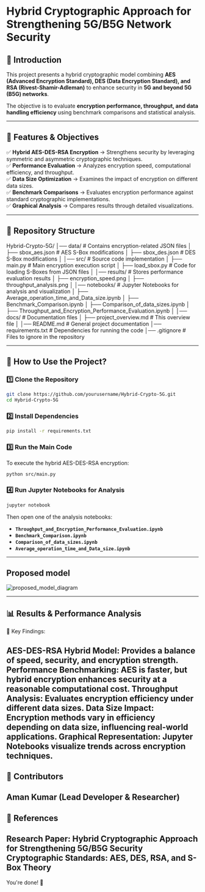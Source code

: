 # Hybrid Cryptographic Approach for Strengthening 5G/B5G Network Security  

## 📌 Introduction  
This project presents a hybrid cryptographic model combining **AES (Advanced Encryption Standard), DES (Data Encryption Standard), and RSA (Rivest-Shamir-Adleman)** to enhance security in **5G and beyond 5G (B5G) networks**.  

The objective is to evaluate **encryption performance, throughput, and data handling efficiency** using benchmark comparisons and statistical analysis.  

---

## 🔹 Features & Objectives  

✅ **Hybrid AES-DES-RSA Encryption** → Strengthens security by leveraging symmetric and asymmetric cryptographic techniques.  
✅ **Performance Evaluation** → Analyzes encryption speed, computational efficiency, and throughput.  
✅ **Data Size Optimization** → Examines the impact of encryption on different data sizes.  
✅ **Benchmark Comparisons** → Evaluates encryption performance against standard cryptographic implementations.  
✅ **Graphical Analysis** → Compares results through detailed visualizations.  

---

## 📂 Repository Structure  

Hybrid-Crypto-5G/ │── data/ # Contains encryption-related JSON files │ ├── sbox_aes.json # AES S-Box modifications │ ├── sbox_des.json # DES S-Box modifications │ │── src/ # Source code implementation │ ├── main.py # Main encryption execution script │ ├── load_sbox.py # Code for loading S-Boxes from JSON files │ │── results/ # Stores performance evaluation results │ ├── encryption_speed.png │ ├── throughput_analysis.png │ │── notebooks/ # Jupyter Notebooks for analysis and visualization │ ├── Average_operation_time_and_Data_size.ipynb │ ├── Benchmark_Comparison.ipynb │ ├── Comparison_of_data_sizes.ipynb │ ├── Throughput_and_Encryption_Performance_Evaluation.ipynb │ │── docs/ # Documentation files │ ├── project_overview.md # This overview file │ │── README.md # General project documentation │── requirements.txt # Dependencies for running the code │── .gitignore # Files to ignore in the repository

---
## 🚀 How to Use the Project?  

### **1️⃣ Clone the Repository**  
```bash
git clone https://github.com/yourusername/Hybrid-Crypto-5G.git
cd Hybrid-Crypto-5G
```

### **2️⃣ Install Dependencies**  
```bash
pip install -r requirements.txt
```

### **3️⃣ Run the Main Code**  
To execute the hybrid AES-DES-RSA encryption:  
```bash
python src/main.py
```

### **4️⃣ Run Jupyter Notebooks for Analysis**  
```bash
jupyter notebook
```
Then open one of the analysis notebooks:  
- **`Throughput_and_Encryption_Performance_Evaluation.ipynb`**  
- **`Benchmark_Comparison.ipynb`**  
- **`Comparison_of_data_sizes.ipynb`**  
- **`Average_operation_time_and_Data_size.ipynb`**  

---
## Proposed model
![proposed_model_diagram](https://github.com/user-attachments/assets/cf6a978d-a77a-48c2-95fe-20f1a4f69d2f)

----
## 📊 Results & Performance Analysis
📌 Key Findings:

AES-DES-RSA Hybrid Model: Provides a balance of speed, security, and encryption strength.
Performance Benchmarking: AES is faster, but hybrid encryption enhances security at a reasonable computational cost.
Throughput Analysis: Evaluates encryption efficiency under different data sizes.
Data Size Impact: Encryption methods vary in efficiency depending on data size, influencing real-world applications.
Graphical Representation: Jupyter Notebooks visualize trends across encryption techniques.
---
## 🤝 Contributors
Aman Kumar (Lead Developer & Researcher)
---
## 📖 References
Research Paper: Hybrid Cryptographic Approach for Strengthening 5G/B5G Security
Cryptographic Standards: AES, DES, RSA, and S-Box Theory
---
You're done! 🚀







